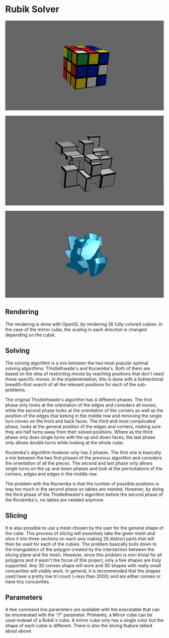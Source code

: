 # Rubik Solver

![rubik cube](https://github.com/tierChampion/rubik-solver/blob/master/res/Images/rubik_scramble.png)

![mirror cube](https://github.com/tierChampion/rubik-solver/blob/master/res/Images/mirror_scramble.png)

![gem cube](https://github.com/tierChampion/rubik-solver/blob/master/res/Images/gem_scramble.png)

## Rendering

The rendering is done with OpenGL by rendering 26 fully-colored cubies. In the case of the mirror cube, the scaling in each direction is changed depending on the cubie.

## Solving

The solving algorithm is a mix between the two most popular optimal solving algorithms: Thistlethwaite's and Kociemba's. Both of them are based on the idea of restricting moves by reaching positions that don't need these specific moves. In the implementation, this is done with a bidirectional breadth-first search of all the relevant positions for each of the sub-problems.

The original Thistlethwaite's algorithm has 4 different phases. The first phase only looks at the orientation of the edges and considers all moves, while the second phase looks at the orientation of the corners as well as the position of the edges that belong in the middle row and removing the single turn moves on the front and back faces. The third and most complicated phase, looks at the general position of the edges and corners, making sure they are half turns away from their solved positions. Where as the third phase only does single turns with the up and down faces, the last phase only allows double turns while looking at the whole cube.

Kociemba's algorithm however only has 2 phases. The first one is basically a mix between the two first phases of the previous algorithm and considers the orientation of all the pieces. The second and last phase only allows single turns on the up and down phases and look at the permutations of the corners, edges and edges in the middle row.

The problem with the Kociemba is that the number of possible positions is way too much in the second phase so tables are needed. However, by doing the third phase of the Thistlethwaite's algorithm before the second phase of the Kociemba's, no tables are needed anymore.

## Slicing

It is also possible to use a mesh chosen by the user for the general shape of the cube. This process of slicing will essentialy take the given mesh and slice it into three sections on each axis making 26 distinct parts that will then be used for each of the cubies. The problem basically boils down to the triangulation of the polygon created by the intersection between the slicing plane and the mesh. However, since this problem is non-trivial for all polygons and it wasn't the focus of this project, only a few shapes are truly supported. Any 3D convex shape will work and 3D shapes with really small concavities will visibly work. In general, it is recommended that the shapes used have a pretty low tri count (~less than 2000) and are either convex or have tiny concavities.

## Parameters

A few command line parameters are available with the executable that can be enumerated with the '/?' parameter. Primarely, a Mirror cube can be used instead of a Rubik's cube. A mirror cube only has a single color but the shape of each cubie is different. There is also the slicing feature talked about above.
